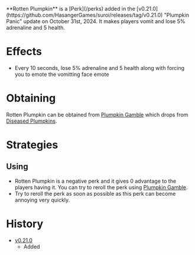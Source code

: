 <Stub/>
<Event/>
**Rotten Plumpkin** is a [Perk](/perks) added in the [v0.21.0](https://github.com/HasangerGames/suroi/releases/tag/v0.21.0) "Plumpkin Panic" update on October 31st, 2024. It makes players vomit and lose 5% adrenaline and 5 health.

# Effects
- Every 10 seconds, lose 5% adrenaline and 5 health along with forcing you to emote the vomitting face emote

# Obtaining
Rotten Plumpkin can be obtained from [Plumpkin Gamble](/perks/lets_go_gambling) which drops from [Diseased Plumpkins](/obstacles/diseased_plumpkin).

# Strategies
## Using
- Rotten Plumpkin is a negative perk and it gives 0 advantage to the players having it. You can try to reroll the perk using [Plumpkin Gamble](/perks/lets_go_gambling).
- Try to reroll the perk as soon as possible as this perk can become annoying very quickly.

# History
- [v0.21.0](https://github.com/HasangerGames/suroi/releases/tag/v0.21.0)
  - Added
